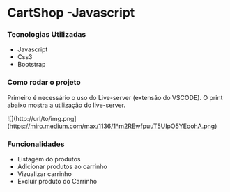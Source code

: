# CartShop -Javascript

### Tecnologias Utilizadas
- Javascript
- Css3
- Bootstrap

### Como rodar o projeto

Primeiro é necessário o uso do Live-server (extensão do VSCODE). O print abaixo mostra a utilização do live-server.

![](http://url/to/img.png](https://miro.medium.com/max/1136/1*m2REwfpuuT5UIpO5YEoohA.png)


### Funcionalidades 

- Listagem do produtos
- Adicionar produtos ao carrinho
- Vizualizar carrinho
- Excluir produto do Carrinho

